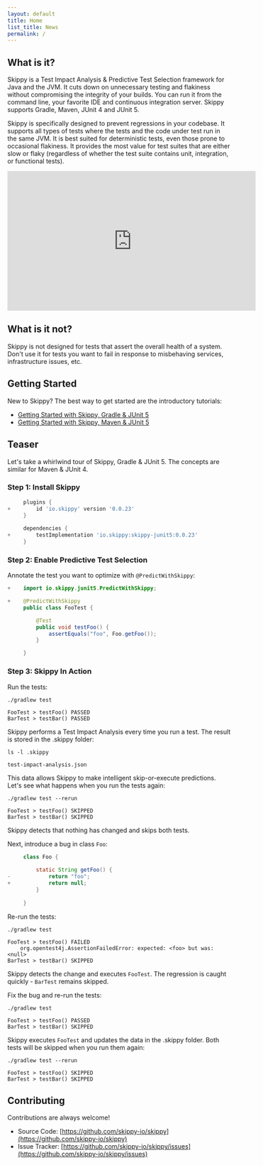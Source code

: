 ```yaml
---
layout: default
title: Home
list_title: News
permalink: /
---
```


## What is it?

Skippy is a Test Impact Analysis & Predictive Test Selection framework for Java and the JVM. It cuts down on unnecessary testing
and flakiness without compromising the integrity of your builds. You can run it from the command line, your favorite IDE
and continuous integration server. Skippy supports Gradle, Maven, JUnit 4 and JUnit 5.

Skippy is specifically designed to prevent regressions in your codebase. 
It supports all types of tests where the tests and the code under test run in the same JVM.
It is best suited for deterministic tests, even those prone to occasional flakiness.
It provides the most value for test suites that are either slow or flaky (regardless of whether the test suite contains unit, integration, or functional tests).

<center>
<iframe width="560" height="315" src="https://www.youtube.com/embed/VZ_MmQI0mOA?si=HPYFrLmZ_pciM6jn" title="YouTube video player" frameborder="0" allow="accelerometer; autoplay; clipboard-write; encrypted-media; gyroscope; picture-in-picture; web-share" allowfullscreen></iframe>
</center>

## What is it not?

Skippy is not designed for tests that assert the overall health of a system. Don't use it for tests you want to fail
in response to misbehaving services, infrastructure issues, etc.

## Getting Started

New to Skippy? The best way to get started are the introductory tutorials:
- [Getting Started with Skippy, Gradle & JUnit 5](https://www.skippy.io/tutorials/skippy-gradle-junit5)
- [Getting Started with Skippy, Maven & JUnit 5](https://www.skippy.io/tutorials/skippy-maven-junit5)

## Teaser

Let's take a whirlwind tour of Skippy, Gradle & JUnit 5. The concepts are similar for Maven & JUnit 4.

### Step 1: Install Skippy

```groovy
     plugins {
+        id 'io.skippy' version '0.0.23'
     }
    
     dependencies {
+        testImplementation 'io.skippy:skippy-junit5:0.0.23'
     }
```

### Step 2: Enable Predictive Test Selection

Annotate the test you want to optimize with `@PredictWithSkippy`:

```java
+    import io.skippy.junit5.PredictWithSkippy;

+    @PredictWithSkippy
     public class FooTest {     

         @Test
         public void testFoo() {
             assertEquals("foo", Foo.getFoo());
         }

     }
```

### Step 3: Skippy In Action

Run the tests:
```
./gradlew test

FooTest > testFoo() PASSED
BarTest > testBar() PASSED
```

Skippy performs a Test Impact Analysis every time you run a test. The result is stored in the .skippy folder:

```
ls -l .skippy                       

test-impact-analysis.json
```

This data allows Skippy to make intelligent skip-or-execute predictions. Let's see what happens when you run the tests again:

```
./gradlew test --rerun

FooTest > testFoo() SKIPPED
BarTest > testBar() SKIPPED 
```

Skippy detects that nothing has changed and skips both tests.

Next, introduce a bug in class `Foo`:
```java
     class Foo {
    
         static String getFoo() {
-            return "foo";
+            return null;
         }
         
     }
```

Re-run the tests:

```
./gradlew test

FooTest > testFoo() FAILED
    org.opentest4j.AssertionFailedError: expected: <foo> but was: <null>
BarTest > testBar() SKIPPED 
```

Skippy detects the change and executes `FooTest`. The regression is caught quickly - `BarTest` remains skipped.

Fix the bug and re-run the tests:

```
./gradlew test

FooTest > testFoo() PASSED
BarTest > testBar() SKIPPED 
```

Skippy executes `FooTest` and updates the data in the .skippy folder.
Both tests will be skipped when you run them again:

```
./gradlew test --rerun

FooTest > testFoo() SKIPPED
BarTest > testBar() SKIPPED 
```

## Contributing

Contributions are always welcome!
- Source Code: [https://github.com/skippy-io/skippy](https://github.com/skippy-io/skippy) 
- Issue Tracker: [https://github.com/skippy-io/skippy/issues](https://github.com/skippy-io/skippy/issues)